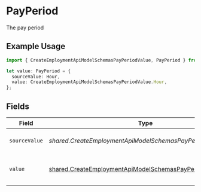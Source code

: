 # PayPeriod

The pay period

## Example Usage

```typescript
import { CreateEmploymentApiModelSchemasPayPeriodValue, PayPeriod } from "@stackone/stackone-client-ts/sdk/models/shared";

let value: PayPeriod = {
  sourceValue: Hour,
  value: CreateEmploymentApiModelSchemasPayPeriodValue.Hour,
};
```

## Fields

| Field                                                                                                                               | Type                                                                                                                                | Required                                                                                                                            | Description                                                                                                                         | Example                                                                                                                             |
| ----------------------------------------------------------------------------------------------------------------------------------- | ----------------------------------------------------------------------------------------------------------------------------------- | ----------------------------------------------------------------------------------------------------------------------------------- | ----------------------------------------------------------------------------------------------------------------------------------- | ----------------------------------------------------------------------------------------------------------------------------------- |
| `sourceValue`                                                                                                                       | *shared.CreateEmploymentApiModelSchemasPayPeriodSourceValue*                                                                        | :heavy_minus_sign:                                                                                                                  | The source value of the pay period.                                                                                                 | Hour                                                                                                                                |
| `value`                                                                                                                             | [shared.CreateEmploymentApiModelSchemasPayPeriodValue](../../../sdk/models/shared/createemploymentapimodelschemaspayperiodvalue.md) | :heavy_minus_sign:                                                                                                                  | The pay period of the job postings.                                                                                                 | hour                                                                                                                                |